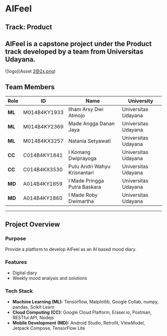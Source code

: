 # AIFeel

## Track: Product

AIFeel is a capstone project under the Product track developed by a team from Universitas Udayana.
---
![logo](Asset 2@2x.png)
## Team Members

| Role       | ID          | Name                          | University         |
|------------|-------------|-------------------------------|--------------------|
| **ML**     | M014B4KY1933 | Ilham Arsy Dwi Atmojo         | Universitas Udayana |
| **ML**     | M014B4KY2369 | Made Angga Danan Jaya         | Universitas Udayana |
| **ML**     | M014B4KX3257 | Natania Setyawati             | Universitas Udayana |
| **CC**     | C014B4KY1841 | I Komang Dwiprayoga           | Universitas Udayana |
| **CC**     | C014B4KX3530 | Putu Andri Wahyu Krisnantari  | Universitas Udayana |
| **MD**     | A014B4KY1859 | I Made Pringga Putra Baskara  | Universitas Udayana |
| **MD**     | A014B4KY1860 | I Made Roby Dwimartha         | Universitas Udayana |

---

## Project Overview

### Purpose
Provide a platform to develop AIFeel as an AI based mood diary.

### Features
- Digital diary
- Weekly mood analysis and solutions

### Tech Stack
- **Machine Learning (ML):** Tensorflow, Matplotlib, Google Collab, numpy, pandas, Scikit Learn
- **Cloud Computing (CC):** Google Cloud Platform, Eraser.io, Postman, RESTful API, Nodejs
- **Mobile Development (MD):** Android Studio, Retrofit, ViewModel, Jetpack Compose, TensorFlow Lite 
